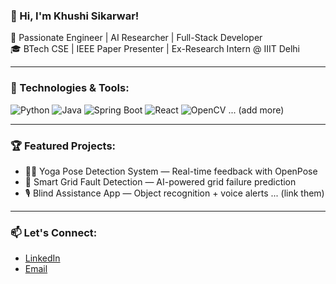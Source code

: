 ### 👋 Hi, I'm Khushi Sikarwar!
🚀 Passionate Engineer | AI Researcher | Full-Stack Developer  
🎓 BTech CSE | IEEE Paper Presenter | Ex-Research Intern @ IIIT Delhi

---

### 🔧 Technologies & Tools:
![Python](https://img.shields.io/badge/Python-3776AB?style=flat&logo=python&logoColor=white)
![Java](https://img.shields.io/badge/Java-ED8B00?style=flat&logo=java&logoColor=white)
![Spring Boot](https://img.shields.io/badge/Spring_Boot-6DB33F?style=flat&logo=spring-boot)
![React](https://img.shields.io/badge/React-61DAFB?style=flat&logo=react&logoColor=white)
![OpenCV](https://img.shields.io/badge/OpenCV-5C3EE8?style=flat&logo=opencv&logoColor=white)
... (add more)

---

### 🏆 Featured Projects:
- 🧘‍♀️ Yoga Pose Detection System — Real-time feedback with OpenPose
- 🔌 Smart Grid Fault Detection — AI-powered grid failure prediction
- 🎙️ Blind Assistance App — Object recognition + voice alerts
... (link them)

---

### 📫 Let's Connect:
- [LinkedIn](https://linkedin.com/in/khushi-sikarwar-tech)
- [Email](mailto:khushisikarwar2303@gmail.com)
